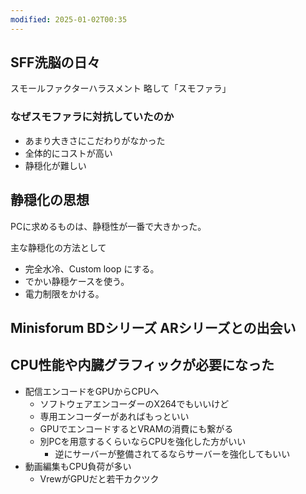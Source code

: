 ```yaml
---
modified: 2025-01-02T00:35
---
```

## SFF洗脳の日々

  

スモールファクターハラスメント 略して「スモファラ」

  

### なぜスモファラに対抗していたのか

- あまり大きさにこだわりがなかった
- 全体的にコストが高い
- 静穏化が難しい

  

  

  

  

## 静穏化の思想

PCに求めるものは、静穏性が一番で大きかった。

主な静穏化の方法として

- 完全水冷、Custom loop にする。
- でかい静穏ケースを使う。
- 電力制限をかける。

  

## Minisforum BDシリーズ ARシリーズとの出会い

  

## CPU性能や内臓グラフィックが必要になった

- 配信エンコードをGPUからCPUへ
    - ソフトウェアエンコーダーのX264でもいいけど
    - 専用エンコーダーがあればもっといい
    - GPUでエンコードするとVRAMの消費にも繋がる
    - 別PCを用意するくらいならCPUを強化した方がいい
        - 逆にサーバーが整備されてるならサーバーを強化してもいい
- 動画編集もCPU負荷が多い
    - VrewがGPUだと若干カクツク